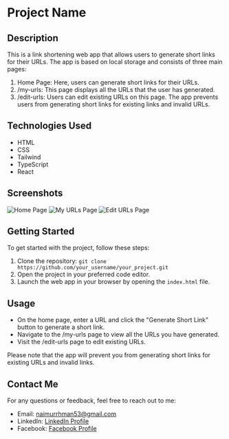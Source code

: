 # Project Name

## Description

This is a link shortening web app that allows users to generate short links for their URLs. The app is based on local storage and consists of three main pages:

1. Home Page: Here, users can generate short links for their URLs.
2. /my-urls: This page displays all the URLs that the user has generated.
3. /edit-urls: Users can edit existing URLs on this page. The app prevents users from generating short links for existing links and invalid URLs.

## Technologies Used

- HTML
- CSS
- Tailwind
- TypeScript
- React

## Screenshots

![Home Page](url_to_home_page_screenshot)
![My URLs Page](url_to_my_urls_page_screenshot)
![Edit URLs Page](url_to_edit_urls_page_screenshot)

## Getting Started

To get started with the project, follow these steps:

1. Clone the repository: `git clone https://github.com/your_username/your_project.git`
2. Open the project in your preferred code editor.
3. Launch the web app in your browser by opening the `index.html` file.

## Usage

- On the home page, enter a URL and click the "Generate Short Link" button to generate a short link.
- Navigate to the /my-urls page to view all the URLs you have generated.
- Visit the /edit-urls page to edit existing URLs.

Please note that the app will prevent you from generating short links for existing URLs and invalid links.

## Contact Me

For any questions or feedback, feel free to reach out to me:

- Email: naimurrhman53@gmail.com
- LinkedIn: [LinkedIn Profile](https://www.linkedin.com/in/naimurrhman/)
- Facebook: [Facebook Profile](https://www.facebook.com/naimur.rahman.39501789/)

